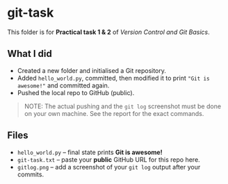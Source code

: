 # git-task

This folder is for **Practical task 1 & 2** of *Version Control and Git Basics*.

## What I did
- Created a new folder and initialised a Git repository.
- Added `hello_world.py`, committed, then modified it to print `"Git is awesome!"` and committed again.
- Pushed the local repo to GitHub (public).

> NOTE: The actual pushing and the `git log` screenshot must be done on your own machine. See the report for the exact commands.

## Files
- `hello_world.py` – final state prints **Git is awesome!**
- `git-task.txt` – paste your **public** GitHub URL for this repo here.
- `gitlog.png` – add a screenshot of your `git log` output after your commits.
